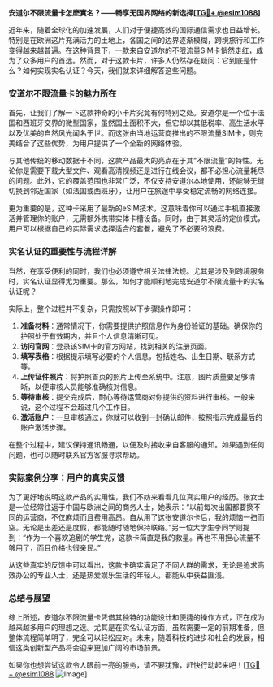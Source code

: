 **安道尔不限流量卡怎麽實名？——畅享无国界网络的新选择[[TG💪+ @esim1088](https://t.me/s/esim1088)]**

近年来，随着全球化的加速发展，人们对于便捷高效的国际通信需求也日益增长。特别是在欧洲这片充满活力的土地上，各国之间的边界逐渐模糊，跨境旅行和工作变得越来越普遍。在这种背景下，一款来自安道尔的不限流量SIM卡悄然走红，成为了众多用户的首选。然而，对于这款卡片，许多人仍然存在疑问：它到底是什么？如何实现实名认证？今天，我们就来详细解答这些问题。

### 安道尔不限流量卡的魅力所在

首先，让我们了解一下这款神奇的小卡片究竟有何特别之处。安道尔是一个位于法国和西班牙交界的微型国家，虽然国土面积不大，但它却以其低税率、高生活水平以及优美的自然风光闻名于世。而这张由当地运营商推出的不限流量SIM卡，则完美结合了这些优势，为用户提供了一个全新的网络体验。

与其他传统的移动数据卡不同，这款产品最大的亮点在于其“不限流量”的特性。无论你是需要下载大型文件、观看高清视频还是进行在线会议，都不必担心流量耗尽的问题。此外，它的覆盖范围也非常广泛，不仅支持安道尔本地使用，还能够无缝切换到邻近国家（如法国或西班牙），让用户在旅途中享受稳定流畅的网络连接。

更为重要的是，这种卡采用了最新的eSIM技术，这意味着你可以通过手机直接激活并管理你的账户，无需额外携带实体卡槽设备。同时，由于其灵活的定价模式，用户可以根据自己的实际需求选择适合的套餐，避免了不必要的浪费。

### 实名认证的重要性与流程详解

当然，在享受便利的同时，我们也必须遵守相关法律法规。尤其是涉及到跨境服务时，实名认证显得尤为重要。那么，如何才能顺利地完成安道尔不限流量卡的实名认证呢？

实际上，整个过程并不复杂，只需按照以下步骤操作即可：

1. **准备材料**：通常情况下，你需要提供护照信息作为身份验证的基础。确保你的护照处于有效期内，并且个人信息清晰可见。
2. **访问官网**：登录该SIM卡的官方网站，找到相关的注册页面。
3. **填写表格**：根据提示填写必要的个人信息，包括姓名、出生日期、联系方式等。
4. **上传证件照片**：将护照首页的照片上传至系统中。注意，图片质量要足够清晰，以便审核人员能够准确核对信息。
5. **等待审核**：提交完成后，耐心等待运营商对你提供的资料进行审核。一般来说，这个过程不会超过几个工作日。
6. **激活账户**：一旦审核通过，你就可以收到一封确认邮件，按照指示完成最后的账户激活步骤。

在整个过程中，建议保持通讯畅通，以便及时接收来自客服的通知。如果遇到任何问题，也可以随时联系官方客服寻求帮助。

### 实际案例分享：用户的真实反馈

为了更好地说明这款产品的实用性，我们不妨来看看几位真实用户的经历。张女士是一位经常往返于中国与欧洲之间的商务人士，她表示：“以前每次出国都要换不同的运营商，不仅麻烦而且费用高昂。自从用了这张安道尔卡后，我的烦恼一扫而空。无论是出差还是度假，都能随时随地保持联络。”另一位大学生李同学则提到：“作为一个喜欢追剧的学生党，这款卡简直是我的救星。再也不用担心流量不够用了，而且价格也很亲民。”

从这些真实的反馈中可以看出，这款卡确实满足了不同人群的需求，无论是追求高效办公的专业人士，还是热爱娱乐生活的年轻人，都能从中获益匪浅。

### 总结与展望

综上所述，安道尔不限流量卡凭借其独特的功能设计和便捷的操作方式，正在成为越来越多用户的理想之选。尤其是在实名认证方面，虽然需要一定的前期准备，但整体流程简单明了，完全可以轻松应对。未来，随着科技的进步和社会的发展，相信这类创新型产品将会迎来更加广阔的市场前景。

如果你也想尝试这款令人眼前一亮的服务，请不要犹豫，赶快行动起来吧！[[TG💪+ @esim1088](https://t.me/s/esim1088) ![Image](https://i.postimg.cc/4NQfJmqS/Snipaste-2025-05-13-00-14-12.png)]